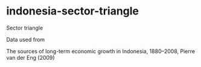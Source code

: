 # indonesia-sector-triangle

Sector triangle

Data used from

The sources of long-term economic growth in Indonesia, 1880–2008, Pierre van der Eng (2009)